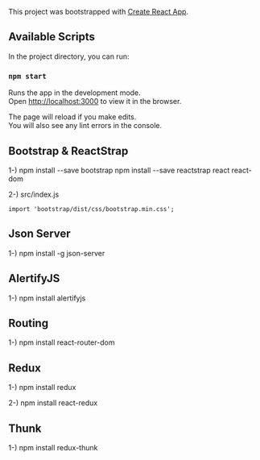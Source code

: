 This project was bootstrapped with [Create React App](https://github.com/facebook/create-react-app).

## Available Scripts 

In the project directory, you can run:

### `npm start`

Runs the app in the development mode.<br />
Open [http://localhost:3000](http://localhost:3000) to view it in the browser.

The page will reload if you make edits.<br />
You will also see any lint errors in the console.

## Bootstrap & ReactStrap

1-)  npm install --save bootstrap
     npm install --save reactstrap react react-dom

2-) src/index.js  

    import 'bootstrap/dist/css/bootstrap.min.css'; 
    
## Json Server 

1-) npm install -g json-server 

## AlertifyJS

1-) npm install alertifyjs 

## Routing 

1-) npm install react-router-dom 

## Redux

1-) npm install redux 

2-) npm install react-redux 

## Thunk

1-) npm install redux-thunk 

